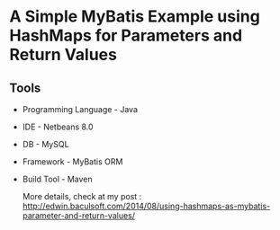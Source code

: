A Simple MyBatis Example using HashMaps for Parameters and Return Values
===================

Tools
-------------------
* Programming Language - Java
* IDE - Netbeans 8.0
* DB - MySQL
* Framework - MyBatis ORM
* Build Tool - Maven

     More details, check at my post :
     http://edwin.baculsoft.com/2014/08/using-hashmaps-as-mybatis-parameter-and-return-values/